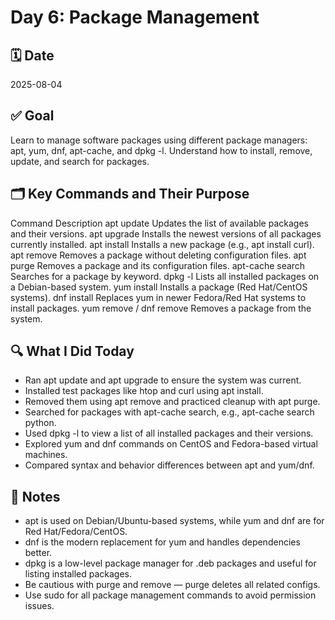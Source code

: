 # Day 6: Package Management

## 🗓️ Date
2025-08-04

## ✅ Goal
Learn to manage software packages using different package managers: apt, yum, dnf, apt-cache, and dpkg -l. Understand how to install, remove, update, and search for packages.

## 🗂️ Key Commands and Their Purpose
Command	                Description
apt update	            Updates the list of available packages and their versions.
apt upgrade	            Installs the newest versions of all packages currently installed.
apt install	            Installs a new package (e.g., apt install curl).
apt remove	            Removes a package without deleting configuration files.
apt purge	            Removes a package and its configuration files.
apt-cache search	    Searches for a package by keyword.
dpkg -l	                Lists all installed packages on a Debian-based system.
yum install	            Installs a package (Red Hat/CentOS systems).
dnf install	            Replaces yum in newer Fedora/Red Hat systems to install packages.
yum remove / dnf remove	Removes a package from the system.

## 🔍 What I Did Today
- Ran apt update and apt upgrade to ensure the system was current.
- Installed test packages like htop and curl using apt install.
- Removed them using apt remove and practiced cleanup with apt purge.
- Searched for packages with apt-cache search, e.g., apt-cache search python.
- Used dpkg -l to view a list of all installed packages and their versions.
- Explored yum and dnf commands on CentOS and Fedora-based virtual machines.
- Compared syntax and behavior differences between apt and yum/dnf.

## 🧠 Notes
- apt is used on Debian/Ubuntu-based systems, while yum and dnf are for Red Hat/Fedora/CentOS.
- dnf is the modern replacement for yum and handles dependencies better.
- dpkg is a low-level package manager for .deb packages and useful for listing installed packages.
- Be cautious with purge and remove — purge deletes all related configs.
- Use sudo for all package management commands to avoid permission issues.
